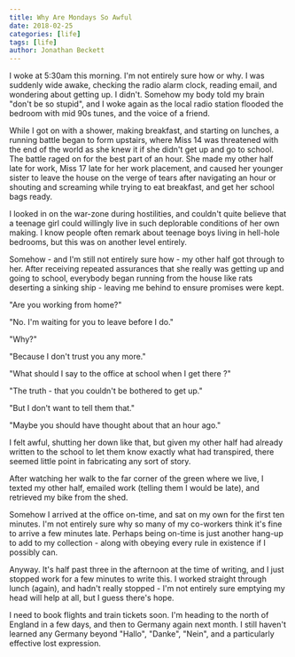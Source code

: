 ```yaml
---
title: Why Are Mondays So Awful 
date: 2018-02-25
categories: [life]
tags: [life]
author: Jonathan Beckett
---
```


I woke at 5:30am this morning. I'm not entirely sure how or why. I was suddenly wide awake, checking the radio alarm clock, reading email, and wondering about getting up. I didn't. Somehow my body told my brain "don't be so stupid", and I woke again as the local radio station flooded the bedroom with mid 90s tunes, and the voice of a friend.

While I got on with a shower, making breakfast, and starting on lunches, a running battle began to form upstairs, where Miss 14 was threatened with the end of the world as she knew it if she didn't get up and go to school. The battle raged on for the best part of an hour. She made my other half late for work, Miss 17 late for her work placement, and caused her younger sister to leave the house on the verge of tears after navigating an hour or shouting and screaming while trying to eat breakfast, and get her school bags ready.

I looked in on the war-zone during hostilities, and couldn't quite believe that a teenage girl could willingly live in such deplorable conditions of her own making. I know people often remark about teenage boys living in hell-hole bedrooms, but this was on another level entirely.

Somehow - and I'm still not entirely sure how - my other half got through to her. After receiving repeated assurances that she really was getting up and going to school, everybody began running from the house like rats deserting a sinking ship - leaving me behind to ensure promises were kept.

"Are you working from home?"

"No. I'm waiting for you to leave before I do."

"Why?"

"Because I don't trust you any more."

"What should I say to the office at school when I get there ?"

"The truth - that you couldn't be bothered to get up."

"But I don't want to tell them that."

"Maybe you should have thought about that an hour ago."

I felt awful, shutting her down like that, but given my other half had already written to the school to let them know exactly what had transpired, there seemed little point in fabricating any sort of story.

After watching her walk to the far corner of the green where we live, I texted my other half, emailed work (telling them I would be late), and retrieved my bike from the shed.

Somehow I arrived at the office on-time, and sat on my own for the first ten minutes. I'm not entirely sure why so many of my co-workers think it's fine to arrive a few minutes late. Perhaps being on-time is just another hang-up to add to my collection - along with obeying every rule in existence if I possibly can.

Anyway. It's half past three in the afternoon at the time of writing, and I just stopped work for a few minutes to write this. I worked straight through lunch (again), and hadn't really stopped - I'm not entirely sure emptying my head will help at all, but I guess there's hope.

I need to book flights and train tickets soon. I'm heading to the north of England in a few days, and then to Germany again next month. I still haven't learned any Germany beyond "Hallo", "Danke", "Nein", and a particularly effective lost expression.